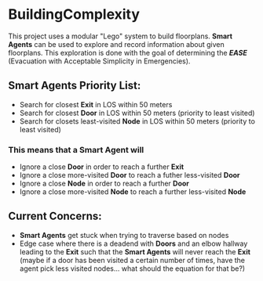 # BuildingComplexity

This project uses a modular "Lego" system to build floorplans.
**Smart Agents** can be used to explore and record information about given floorplans.
This exploration is done with the goal of determining the ***EASE*** (Evacuation with Acceptable Simplicity in Emergencies).

## **Smart Agents** Priority List: 
- Search for closest **Exit** in LOS within 50 meters
- Search for closest **Door** in LOS within 50 meters (priority to least visited)
- Search for closets least-visited **Node** in LOS within 50 meters (priority to least visited)
### This means that a **Smart Agent** will 
- Ignore a close **Door** in order to reach a further **Exit**
- Ignore a close more-visited **Door** to reach a futher less-visited **Door**
- Ignore a close **Node** in order to reach a further **Door**
- Ignore a close more-visited **Node** to reach a further less-visited **Node**

## Current Concerns:
- **Smart Agents** get stuck when trying to traverse based on nodes
- Edge case where there is a deadend with **Doors** and an elbow hallway leading to the **Exit** such that the **Smart Agents** will never reach the **Exit** (maybe if a door has been visited a certain number of times, have the agent pick less visited nodes... what should the equation for that be?)